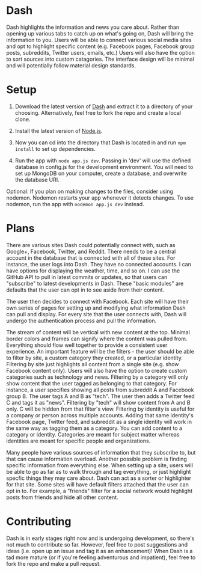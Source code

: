 # Dash

Dash highlights the information and news you care about. Rather than opening up various tabs to catch up on what's going on, Dash will bring the information to you. Users will be able to connect various social media sites and opt to highlight specific content (e.g. Facebook pages, Facebook group posts, subreddits, Twitter users, emails, etc.) Users will also have the option to sort sources into custom catagories. The interface design will be minimal and will potentially follow material design standards.

# Setup

1) Download the latest version of [Dash](https://github.com/alanplotko/Dash/archive/master.zip) and extract it to a directory of your choosing. Alternatively, feel free to fork the repo and create a local clone.

2) Install the latest version of [Node.js](https://nodejs.org/en/).

3) Now you can cd into the directory that Dash is located in and run `npm install` to set up dependencies.

4) Run the app with `node app.js dev`. Passing in 'dev' will use the defined database in config.js for the development environment. You will need to set up MongoDB on your computer, create a database, and overwrite the database URI.

Optional: If you plan on making changes to the files, consider using nodemon. Nodemon restarts your app whenever it detects changes. To use nodemon, run the app with `nodemon app.js dev` instead.

# Plans

There are various sites Dash could potentially connect with, such as Google+, Facebook, Twitter, and Reddit. There needs to be a central account in the database that is connected with all of these sites. For instance, the user logs into Dash. They have no connected accounts. I can have options for displaying the weather, time, and so on. I can use the GitHub API to pull in latest commits or updates, so that users can "subscribe" to latest developments in Dash. These "basic modules" are defaults that the user can opt in to see aside from their content.

The user then decides to connect with Facebook. Each site will have their own series of pages for setting up and modifying what information Dash can pull and display. For every site that the user connects with, Dash will undergo the authentication process and pull the information.

The stream of content will be vertical with new content at the top. Minimal border colors and frames can signify where the content was pulled from. Everything should flow well together to provide a consistent user experience. An important feature will be the filters - the user should be able to filter by site, a custom category they created, or a particular identity. Filtering by site just highlights all content from a single site (e.g. show Facebook content only). Users will also have the option to create custom categories such as technology and news. Filtering by a category will only show content that the user tagged as belonging to that category. For instance, a user specifies showing all posts from subreddit A and Facebook group B. The user tags A and B as "tech". The user then adds a Twitter feed C and tags it as "news". Filtering by "tech" will show content from A and B only. C will be hidden from that filter's view. Filtering by identity is useful for a company or person across multiple accounts. Adding that same identity's Facebook page, Twitter feed, and subreddit as a single identity will work in the same way as tagging them as a category. You can add content to a category or identity. Categories are meant for subject matter whereas identities are meant for specific people and organizations.

Many people have various sources of information that they subscribe to, but that can cause information overload. Another possible problem is finding specific information from everything else. When setting up a site, users will be able to go as far as to walk through and tag everything, or just highlight specfic things they may care about. Dash can act as a sorter or highlighter for that site. Some sites will have default filters attached that the user can opt in to. For example, a "friends" filter for a social network would highlight posts from friends and hide all other content.

# Contributing

Dash is in early stages right now and is undergoing development, so there's not much to contribute so far. However, feel free to post suggestions and ideas (i.e. open up an issue and tag it as an enhancement)! When Dash is a tad more mature (or if you're feeling adventurous and impatient), feel free to fork the repo and make a pull request.
